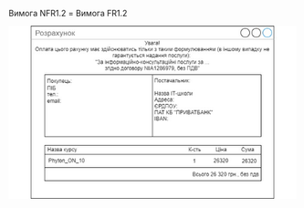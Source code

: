 Вимога NFR1.2 = Вимога FR1.2

![image](https://github.com/oleksandrblazhko/ai204-palona/blob/ai204-palona_with_laboratory_work_3/1-SoftwareRequirements/1.4-FuncNonFuncRequirements/1.4.4-NFRUserInterfaceOUTPUT/UserInterfacePart2.jpg)

